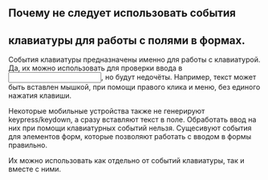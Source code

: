 ## Почему не следует использовать события 
## клавиатуры для работы с полями в  формах.
</hr>


 События клавиатуры предназначены именно для работы с клавиатурой. Да, их можно использовать для проверки ввода в <input>, но будут недочёты. Например, текст может быть вставлен мышкой, при помощи правого клика и меню, без единого нажатия клавиши.

Некоторые мобильные устройства также не генерируют keypress/keydown, а сразу вставляют текст в поле. Обработать ввод на них при помощи клавиатурных событий нельзя.
Cущесивуют события для элементов форм, которые позволяют работать с вводом в формы правильно.

Их можно использовать как отдельно от событий клавиатуры, так и вместе с ними.

